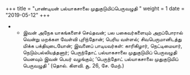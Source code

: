 ﻿+++
title = "பாண்டியன் பல்யாகசாலை முதுகுடுமிப்பெருவழுதி  "
weight = 1
date = "2019-05-12"
+++


- -  இவன் அநேக யாகங்களைச் செய்தவன்; பல பகைவர்களையும் அறப்போரால் வென்று மறக்கள வேள்வி புரிந்தோன்; பெரிய வள்ளல்; சிவபெருமானிடத்து மிக்க பக்தியுடையோன்; இவனைப் பாடியவர்கள்: காரிகிழார், நெட்டிமையார், நெடும்பல்லியத்தனார்; பெருந்தோட் பல்யாகசாலை முதுகுடுமிப் பெருவழுதி யெனவும் இவன் பெயர் வழங்கும்; ‘பெருந்தோட் பல்யாகசாலை முதுகுடுமிப் பெருவழுதி ’ (தொல். கிளவி. சூ. 26, சே. மேற்.)  
